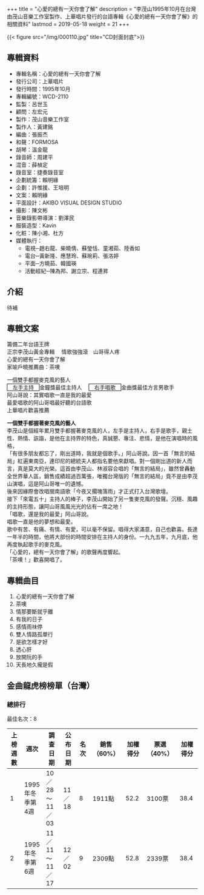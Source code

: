 +++
title = "心愛的總有一天你會了解"
description = "李茂山1995年10月在台灣由茂山音樂工作室製作、上華唱片發行的台語專輯《心愛的總有一天你會了解》的相關資料"
lastmod = 2019-05-18
weight = 21
+++

<style>
table th:first-of-type,th:nth-of-type(4),th:nth-of-type(6),th:nth-of-type(7),th:nth-of-type(8),th:nth-of-type(9) {
	width: 100px;
}
table th:nth-of-type(3) {
	width: 150px;
}
table th:nth-of-type(5) {
	width: 70px;
}
</style>

{{< figure src="/img/000110.jpg" title="CD封面封底">}}

## 專輯資料

* 專輯名稱：心愛的總有一天你會了解
* 發行公司：上華唱片
* 發行時間：1995年10月
* 專輯編號：WCD-2110
* 監製：呂世玉
* 顧問：左宏元
* 製作：茂山音樂工作室
* 製作人：黃建銘
* 編曲：張振杰
* 和聲：FORMOSA
* 胡琴：溫金龍
* 錄音師：周建平
* 混音：薛楨定
* 錄音室：捷奏錄音室
* 企劃統籌：賴明緣
* 企劃：許惟援、王培明
* 文案：賴明緣
* 平面設計：AKIBO VISUAL DESIGN STUDIO
* 攝影：陳文彬
* 音樂錄影帶導演：劉澤民
* 服裝造型：Kavin
* 化粧：陳小湘、杜方
* 媒體執行：
  * 電視─趙右龍、柴曉倩、蘇瑩恬、童湘茹、陸香如
  * 電台─黃新隆、應慧玲、蘇琬莉、張洛婷
  * 平面─方曉茹、韓國瑛
  * 活動經紀─陳為邦、謝立宗、程連昇


## 介紹

待補

## 專輯文案

籌備二年台語王牌  
正宗李茂山黃金專輯 　情歌強強滾　山哥得人疼  
心愛的總有一天你會了解  
家喻戶曉推薦曲：茶噢  

一個雙手都握麥克風的藝人  
<span style="border:1px solid black;">　左手主持　</span>金鐘獎最佳主持人　 
<span style="border:1px solid black;">　右手唱歌　</span>金曲獎最佳方言男歌手  
阿山哥說：其實唱歌一直是我的最愛  
最愛唱歌的阿山哥唱最好聽的台語歌  
上華唱片歡喜推薦

<b>一個雙手都握著麥克風的藝人</b>  
李茂山是個經年累月雙手都握著麥克風的人，左手是主持人，右手是歌手，親土性、熱情、詼諧，是他在主持界的特色，真誠懇、專注、悲情，是他在演唱時的風格，  
「有很多朋友都忘了，剛出道時，我就是個歌手。」阿山哥說。因一首「無言的結局」紅遍東南亞，連印尼的總統夫人都指名要他來獻唱。對一個剛出道的新人而言，真是莫大的光榮。這首由李茂山、林淑容合唱的「無言的結局」，雖然曾轟動全世界華人區，銷售成績超過百萬張，唯獨台灣版的「無言的結局」竟不是由李茂山演唱，這是阿山哥唯一的遺憾。  
後來因緣際會改唱閩南語歌「今夜又擱塊落雨」才正式打入台灣歌壇。  
接下「來電五十」主持人的棒子，李茂山開始了另一隻麥克風的發聲。沉穩、風趣的主持形態，讓阿山哥風風光光的佔有一席之地！  
「唱歌，還是我的最愛」阿山哥說。  
唱歌一直是他的夢想和最愛。  
歌中有苦、有痛、有情、有愛，可以毫不保留。唱得大家滿意，自己也歡喜。長達一年半的時間，他將大部份的時間安排在主持人的身份。一九九五年，九月底，他再度執起歌手的麥克風。  
「心愛的，總有一天你會了解」的歌聲再度響起。  
「茶噢！」歡喜開唱了。

## 專輯曲目

1. 心愛的總有一天你會了解
2. 茶噢
3. 情那要斷就乎離
4. 有我的日子
5. 感情雨祙停
6. 雙人情路孤單行
7. 是欲怎樣才好
8. 透心肝
9. 放開阮的手
10. 天長地久攏是假

## 金曲龍虎榜榜單（台灣）

### 總排行

最佳名次：8

上榜週數|  週次| 調查日期  | 公布日期  |名次 | 銷售（60%） |加權得分 |票選（40%） |加權得分
--------------|-------|------|-------|------|-------|------|------|------
1   | 1995年冬季第4週 | 10／28～11／03 | 11／18 | 8  |  1911點|  52.2|  3100票 |38.4
2   | 1995年冬季第6週 | 11／11～11／17 | 12／02 | 9  |  2309點|  52.8|  2339票 |38.4